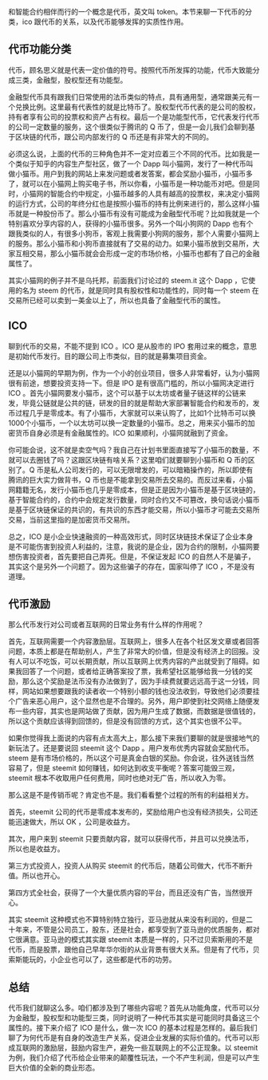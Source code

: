 和智能合约相伴而行的一个概念是代币，英文叫 token。本节来聊一下代币的分类，ico 跟代币的关系，以及代币能够发挥的实质性作用。

## 代币功能分类

代币，顾名思义就是代表一定价值的符号。按照代币所发挥的功能，代币大致能分成三类，金融型，股权型还有功能型。

金融型代币具有跟我们日常使用的法币类似的特点，具有通用型，通常跟美元有一个兑换比例。这里最有代表性的就是比特币了。股权型代币代表的是公司的股权，持有者享有公司的投票权和资产占有权。最后一个是功能型代币，它代表发行代币的公司一定数量的服务，这个很类似于腾讯的 Q 币了，但是一会儿我们会聊到基于区块链的代币，跟公司内部发行的 Q 币还是有非常大的不同的。

必须这么说，上面的代币的三种角色并不一定对应着三个不同的代币。比如我是一个类似于知乎的内容生产型社区，做了一个 Dapp 叫小猫网，发行了一种代币叫做小猫币。用户到我的网站上来发问题或者发答案，都会奖励小猫币，小猫币多了，就可以在小猫网上购买电子书，所以你看，小猫币是一种功能币对吧。但是同时，小猫网的智能合约中规定，小猫币越多的人具有越高的投票权，来决定小猫网的运行方式，公司的年终分红也是按照小猫币的持有比例来进行的，那么这样小猫币就是一种股份币了。那么小猫币有没有可能成为金融型代币呢？比如我就是一个特别喜欢分享内容的人，获得的小猫币很多。另外一个叫小狗网的 Dapp 也有个跟我类似的人，有很多小狗币，客观上我需要小狗网的服务，那个人需要小猫网上的服务。那么小猫币和小狗币直接就有了交易的动力。如果小猫币放到交易所，大家互相交易，那么小猫币就会会形成一定的市场价格，小猫币也都有了自己的金融属性了。

其实小猫网的例子并不是乌托邦，前面我们讨论过的 steem.it 这个 Dapp ，它使用的名为 steem 的代币，就是同时具有股权性和功能性的，同时每一个 steem 在交易所已经可以卖到一美金以上了，所以也具备了金融型代币的属性。

## ICO

聊到代币的交易，不能不提到 ICO 。ICO 是从股市的 IPO 套用过来的概念，意思是初始代币发行。目的跟公司上市类似，目的就是募集项目资金。

还是以小猫网的早期为例，作为一个小的创业项目，很多人非常看好，认为小猫网很有前途，想要投资支持一下。但是 IPO 是有很高门槛的，所以小猫网决定进行 ICO 。首先小猫网要发小猫币，这个可以基于以太坊或者量子链这样的公链来发，毕竟公链就是公共的链，研发的目的就是帮助大家部署智能合约和发币的，发币过程几乎是零成本。有了小猫币，大家就可以来认购了，比如1个比特币可以换1000个小猫币，一个以太坊可以换一定数量的小猫币。总之，用来买小猫币的加密货币自身必须是有金融属性的。ICO 如果顺利，小猫网就融到了资金。

你可能会说，这不就是卖空气吗？我自己在计划书里面直接写了小猫币的数量，不就可以去圈钱了吗？这跟区块链有啥关系？这里咱们就要聊到小猫币和 Q 币的区别了。Q 币是私人公司发行的，可以无限增发的，可以暗箱操作的，所以即使有腾讯的巨大实力做背书，Q 币也是不能拿到交易所去交易的。而反过来看，小猫网籍籍无名，发行小猫币也几乎是零成本，但是正是因为小猫币是基于区块链的，基于智能合约的，合约中会规定发行数量，同时合约又不可篡改，换句话说小猫币是基于区块链保证的共识的，有共识的东西才能交易，所以小猫币才可能去交易所交易，当前这里指的是加密货币交易所。

总之，ICO 是小企业快速融资的一种高效形式，同时区块链技术保证了企业本身是不可能伤害到投资人利益的，注意，我说的是企业，因为合约的限制，小猫网要想伤害投资者，首先要把自己弄死。但是，不保证发起 ICO 的自然人不是骗子，其实这个是另外一个问题了。因为这些骗子的存在，国家叫停了 ICO ，不是没有道理。

## 代币激励

那么代币发行对公司或者互联网的日常业务有什么样的作用呢？

首先，互联网需要一个内容激励层。互联网上，很多人在各个社区发文章或者回答问题，本质上都是在帮助别人，产生了非常大的价值，但是没有经济上的回报。没有人可以不吃饭，可以长期贡献，所以互联网上优秀内容的产出就受到了阻碍。如果我回答了一个问题，或者给正确答案投了票，我希望社区能够给我一分钱的奖励，那么这个奖励是法币没有办法做到了，因为手续费就要远远高于这一分钱，同样，网站如果想要跟我的读者收一个特别小额的钱也没法收到，导致他们必须要挂个广告来恶心用户，这个显然也是不合理的。另外，用户即使到社交网络上随便发布一些内容，其实也是网站做了贡献，因为用户生成了数据，而数据是很值钱的，所以这个贡献应该得到回馈的，但是没有回馈的方式，这个其实也很不公平。

如果你觉得我上面说的内容有点太高大上，那么接下来我们要聊的就是很接地气的新玩法了。还是要说回 steemit 这个 Dapp 。用户发布优秀内容就会奖励代币。steem 是有市场价格的，所以这个可是真金白银的奖励。你会说，往外送钱当然容易了，但是 steemit 如何赚钱，如何达到收支平衡呢？答案可能毁三观，steemit 根本不收取用户任何费用，同时也绝对无广告，所以收入为零。

那么这是不是传销币呢？肯定也不是。我们看看整个过程的所有的利益相关方。

首先，steemit 公司的代币是零成本发布的，奖励给用户也没有经济损失，公司还能迅速做大，所以 OK ，公司是收益方。

其次，用户来到 steemit 只要贡献内容，就可以获得代币，并且可以兑换法币，所以也是收益方。

第三方式投资人，投资人从购买 steemit 的代币后，随着公司做大，代币不断升值。所以也开心。

第四方式全社会，获得了一个大量优质内容的平台，而且还没有广告，当然很开心。

其实 steemit 这种模式也不算特别特立独行，亚马逊就从来没有利润的，但是二十年来，不管是公司员工，股东，还是社会，都享受到了亚马逊的优质服务，都对它很满意。亚马逊的模式其实跟 steemit 本质是一样的，只不过贝索斯用的不是代币，而是股票，跟他自己早年华尔街的从业背景有很大关系。但是有了代币，贝索斯能玩的，小企业也可以了，这些都是代币的功劳。

## 总结

代币我们就聊这么多。咱们都涉及到了哪些内容呢？首先从功能角度，代币可以分为金融型，股权型和功能型三类，同时说明了一种代币其实是可能同时具备这三个属性的。接下来介绍了 ICO 是什么，做一次 ICO 的基本过程是怎样的。最后我们聊了为何代币是有自身的改造生产关系，促进企业发展的实际价值的。代币可以形成互联网的激励层，鼓励内容生产，避免一些互联网上的不公正现象。以 steemit 为例，我们介绍了代币给企业带来的颠覆性玩法，一个不产生利润，但是可以产生巨大价值的全新的商业形态。
